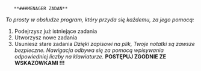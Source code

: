        **###MENAGER ZADAŃ**
*To prosty w obsłudze program, który
przyda się każdemu, za jego pomocą:*
1. Podejrzysz już istniejące zadania
2. Utworzysz nowe zadania 
3. Usuniesz stare zadania
*Dzięki zapisowi na plik, Twoje notatki
są zawsze bezpieczne.
Nawigacja odbywa się za pomocą
wpisywania odpowiedniej liczby
na klawiaturze.*
**POSTĘPUJ ZGODNIE ZE WSKAZÓWKAMI !!!**
